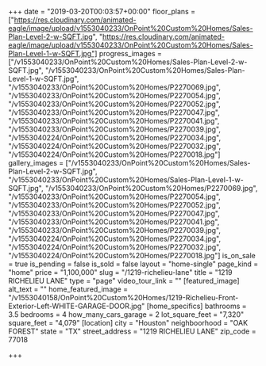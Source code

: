 +++
date = "2019-03-20T00:03:57+00:00"
floor_plans = ["https://res.cloudinary.com/animated-eagle/image/upload/v1553040233/OnPoint%20Custom%20Homes/Sales-Plan-Level-2-w-SQFT.jpg", "https://res.cloudinary.com/animated-eagle/image/upload/v1553040233/OnPoint%20Custom%20Homes/Sales-Plan-Level-1-w-SQFT.jpg"]
progress_images = ["/v1553040233/OnPoint%20Custom%20Homes/Sales-Plan-Level-2-w-SQFT.jpg", "/v1553040233/OnPoint%20Custom%20Homes/Sales-Plan-Level-1-w-SQFT.jpg", "/v1553040233/OnPoint%20Custom%20Homes/P2270069.jpg", "/v1553040233/OnPoint%20Custom%20Homes/P2270054.jpg", "/v1553040233/OnPoint%20Custom%20Homes/P2270052.jpg", "/v1553040233/OnPoint%20Custom%20Homes/P2270047.jpg", "/v1553040233/OnPoint%20Custom%20Homes/P2270041.jpg", "/v1553040233/OnPoint%20Custom%20Homes/P2270039.jpg", "/v1553040224/OnPoint%20Custom%20Homes/P2270034.jpg", "/v1553040224/OnPoint%20Custom%20Homes/P2270032.jpg", "/v1553040224/OnPoint%20Custom%20Homes/P2270018.jpg"]
gallery_images = ["/v1553040233/OnPoint%20Custom%20Homes/Sales-Plan-Level-2-w-SQFT.jpg", "/v1553040233/OnPoint%20Custom%20Homes/Sales-Plan-Level-1-w-SQFT.jpg", "/v1553040233/OnPoint%20Custom%20Homes/P2270069.jpg", "/v1553040233/OnPoint%20Custom%20Homes/P2270054.jpg", "/v1553040233/OnPoint%20Custom%20Homes/P2270052.jpg", "/v1553040233/OnPoint%20Custom%20Homes/P2270047.jpg", "/v1553040233/OnPoint%20Custom%20Homes/P2270041.jpg", "/v1553040233/OnPoint%20Custom%20Homes/P2270039.jpg", "/v1553040224/OnPoint%20Custom%20Homes/P2270034.jpg", "/v1553040224/OnPoint%20Custom%20Homes/P2270032.jpg", "/v1553040224/OnPoint%20Custom%20Homes/P2270018.jpg"]
is_on_sale = true
is_pending = false
is_sold = false
layout = "home-single"
page_kind = "home"
price = "1,100,000"
slug = "/1219-richelieu-lane"
title = "1219 RICHELIEU LANE"
type = "page"
video_tour_link = ""
[featured_image]
alt_text = ""
home_featured_image = "/v1553040158/OnPoint%20Custom%20Homes/1219-Richelieu-Front-Exterior-Left-WHITE-GARAGE-DOOR.jpg"
[home_specifics]
bathrooms = 3.5
bedrooms = 4
how_many_cars_garage = 2
lot_square_feet = "7,320"
square_feet = "4,079"
[location]
city = "Houston"
neighboorhood = "OAK FOREST"
state = "TX"
street_address = "1219 RICHELIEU LANE"
zip_code = 77018

+++
